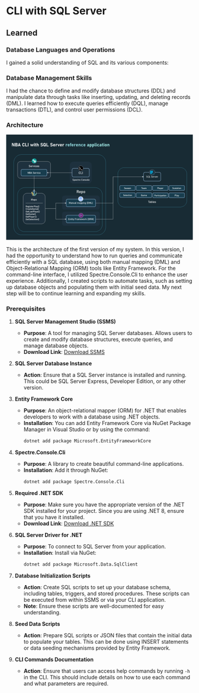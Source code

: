 # CLI with SQL Server

## Learned

### **Database Languages and Operations**
I gained a solid understanding of SQL and its various components:

### **Database Management Skills**

I had the chance to define and modify database structures (DDL) and manipulate data through tasks like inserting, updating, and deleting records (DML). I learned how to execute queries efficiently (DQL), manage transactions (DTL), and control user permissions (DCL).

### **Architecture**
  
![Architecture Diagram](https://raw.githubusercontent.com/sergiofpaim/NBA/main/CLI%20with%20SQL%20Server/resource/img/NBASQL_architecture.png)

  This is the architecture of the first version of my system. In this version, I had the opportunity to understand how to run queries and communicate efficiently with a SQL database, using both manual mapping (DML) and Object-Relational Mapping (ORM) tools like Entity Framework. For the command-line interface, I utilized Spectre.Console.Cli to enhance the user experience. Additionally, I created scripts to automate tasks, such as setting up database objects and populating them with initial seed data. My next step will be to continue learning and expanding my skills.

### **Prerequisites**

1. **SQL Server Management Studio (SSMS)**
   - **Purpose**: A tool for managing SQL Server databases. Allows users to create and modify database structures, execute queries, and manage database objects.
   - **Download Link**: [Download SSMS](https://docs.microsoft.com/sql/ssms/download-sql-server-management-studio-ssms)

2. **SQL Server Database Instance**
   - **Action**: Ensure that a SQL Server instance is installed and running. This could be SQL Server Express, Developer Edition, or any other version.

3. **Entity Framework Core**
   - **Purpose**: An object-relational mapper (ORM) for .NET that enables developers to work with a database using .NET objects.
   - **Installation**: You can add Entity Framework Core via NuGet Package Manager in Visual Studio or by using the command:
     ```bash
     dotnet add package Microsoft.EntityFrameworkCore
     ```

4. **Spectre.Console.Cli**
   - **Purpose**: A library to create beautiful command-line applications.
   - **Installation**: Add it through NuGet:
     ```bash
     dotnet add package Spectre.Console.Cli
     ```

5. **Required .NET SDK**
   - **Purpose**: Make sure you have the appropriate version of the .NET SDK installed for your project. Since you are using .NET 8, ensure that you have it installed.
   - **Download Link**: [Download .NET SDK](https://dotnet.microsoft.com/download/dotnet/8.0)

6. **SQL Server Driver for .NET**
   - **Purpose**: To connect to SQL Server from your application.
   - **Installation**: Install via NuGet:
     ```bash
     dotnet add package Microsoft.Data.SqlClient
     ```

7. **Database Initialization Scripts**
   - **Action**: Create SQL scripts to set up your database schema, including tables, triggers, and stored procedures. These scripts can be executed from within SSMS or via your CLI application.
   - **Note**: Ensure these scripts are well-documented for easy understanding.

8. **Seed Data Scripts**
   - **Action**: Prepare SQL scripts or JSON files that contain the initial data to populate your tables. This can be done using INSERT statements or data seeding mechanisms provided by Entity Framework.

9. **CLI Commands Documentation**
   - **Action**: Ensure that users can access help commands by running `-h` in the CLI. This should include details on how to use each command and what parameters are required.
